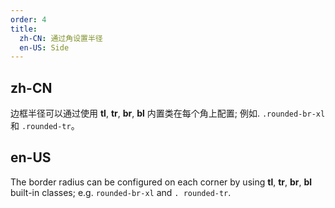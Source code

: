 ```yaml
---
order: 4
title:
  zh-CN: 通过角设置半径
  en-US: Side
---
```


## zh-CN

边框半径可以通过使用 **tl**, **tr**, **br**, **bl** 内置类在每个角上配置; 例如. `.rounded-br-xl` 和 `.rounded-tr`。

## en-US

The border radius can be configured on each corner by using **tl**, **tr**, **br**, **bl** built-in classes; e.g. `rounded-br-xl` and `. rounded-tr`.